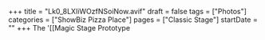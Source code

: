 +++
title = "Lk0_8LXIiWOzfNSoiNow.avif"
draft = false
tags = ["Photos"]
categories = ["ShowBiz Pizza Place"]
pages = ["Classic Stage"]
startDate = ""
+++
The '[[Magic Stage Prototype
